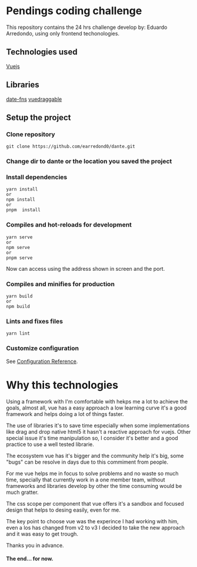 # Pendings coding challenge

This repository contains the 24 hrs challenge develop by: Eduardo Arredondo, using only frontend techonologies.

## Technologies used
[Vuejs](https://vuejs.org/)

## Libraries
[date-fns](https://date-fns.org/)
[vuedraggable](https://github.com/SortableJS/Vue.Draggable])


## Setup the project
### Clone repository

```
git clone https://github.com/earredond0/dante.git
```

### Change dir to dante or the location you saved the project

### Install dependencies
```
yarn install
or
npm install
or
pnpm  install
```

### Compiles and hot-reloads for development
```
yarn serve
or
npm serve
or
pnpm serve

```
Now can access using the address shown in screen and the port.

### Compiles and minifies for production
```
yarn build
or
npm build
```

### Lints and fixes files
```
yarn lint
```

### Customize configuration
See [Configuration Reference](https://cli.vuejs.org/config/).


# Why this technologies

Using a framework with I'm comfortable with hekps me a lot to achieve the goals, almost all, vue has a easy approach a low learning curve it's  a good framework and helps doing a lot of things faster.

The use of libraries it's to save time especially when some implementations like drag and drop native html5 it hasn't a reactive approach for vuejs. Other special issue it's time manipulation so, I consider it's better and a good practice to use a well tested librarie.

The ecosystem vue has it's bigger and the community help it's big, some "bugs" can be resolve in days due to this commiment from people.

For me vue helps me in focus to solve problems and no waste so much time, specially that currently work in a one member team, without frameworks and libraries develop by other the time consuming would be much gratter.

The css scope per component that vue offers it's a sandbox and focused design that helps to desing easily, even for me.

The key point to choose vue was the experince I had working with him, even a los has changed from v2 to v3 I decided to take the new approach and it was easy to get trough.

Thanks you in advance.

#### The end... for now.
